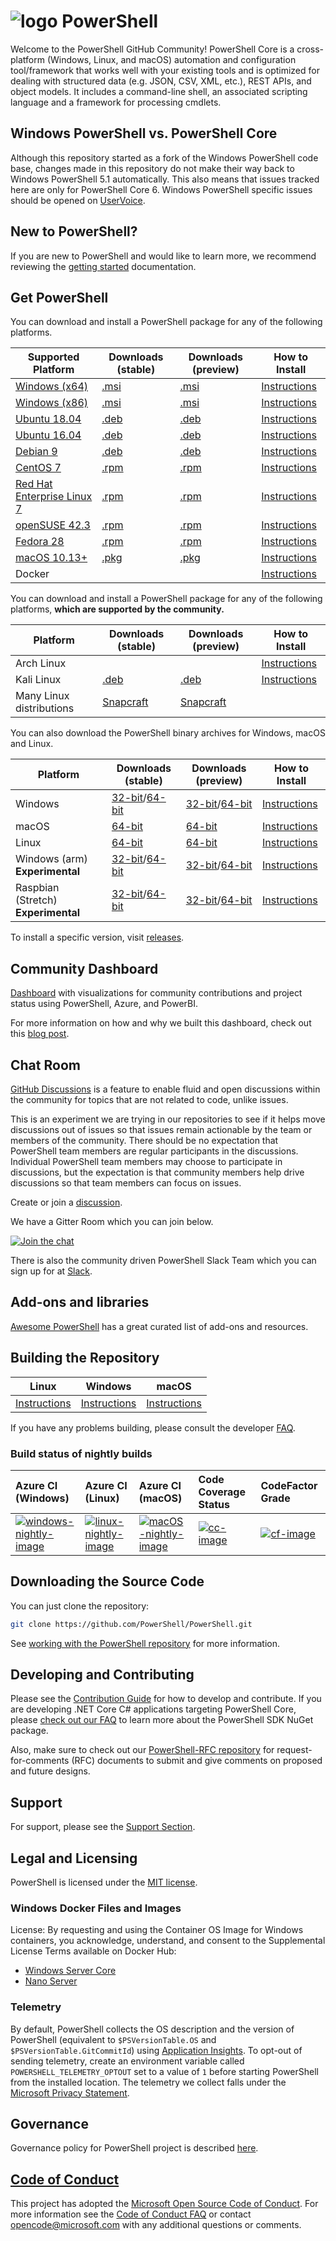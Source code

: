 # ![logo][] PowerShell

Welcome to the PowerShell GitHub Community!
PowerShell Core is a cross-platform (Windows, Linux, and macOS) automation and configuration tool/framework that works well with your existing tools and is optimized
for dealing with structured data (e.g. JSON, CSV, XML, etc.), REST APIs, and object models.
It includes a command-line shell, an associated scripting language and a framework for processing cmdlets.

[logo]: https://raw.githubusercontent.com/PowerShell/PowerShell/master/assets/ps_black_64.svg?sanitize=true

## Windows PowerShell vs. PowerShell Core

Although this repository started as a fork of the Windows PowerShell code base, changes made in this repository do not make their way back to Windows PowerShell 5.1 automatically.
This also means that issues tracked here are only for PowerShell Core 6.
Windows PowerShell specific issues should be opened on [UserVoice][].

[UserVoice]: https://windowsserver.uservoice.com/forums/301869-powershell

## New to PowerShell?

If you are new to PowerShell and would like to learn more, we recommend reviewing the [getting started][] documentation.

[getting started]: https://github.com/PowerShell/PowerShell/tree/master/docs/learning-powershell

## Get PowerShell

You can download and install a PowerShell package for any of the following platforms.

| Supported Platform                         | Downloads (stable)      | Downloads (preview)   | How to Install                |
| -------------------------------------------| ------------------------| ----------------------| ------------------------------|
| [Windows (x64)][corefx-win]                | [.msi][rl-windows-64]   | [.msi][pv-windows-64] | [Instructions][in-windows]    |
| [Windows (x86)][corefx-win]                | [.msi][rl-windows-86]   | [.msi][pv-windows-86] | [Instructions][in-windows]    |
| [Ubuntu 18.04][corefx-linux]               | [.deb][rl-ubuntu18]     | [.deb][pv-ubuntu18]   | [Instructions][in-ubuntu18]   |
| [Ubuntu 16.04][corefx-linux]               | [.deb][rl-ubuntu16]     | [.deb][pv-ubuntu16]   | [Instructions][in-ubuntu16]   |
| [Debian 9][corefx-linux]                   | [.deb][rl-debian9]      | [.deb][pv-debian9]    | [Instructions][in-deb9]       |
| [CentOS 7][corefx-linux]                   | [.rpm][rl-centos]       | [.rpm][pv-centos]     | [Instructions][in-centos]     |
| [Red Hat Enterprise Linux 7][corefx-linux] | [.rpm][rl-centos]       | [.rpm][pv-centos]     | [Instructions][in-rhel7]      |
| [openSUSE 42.3][corefx-linux]              | [.rpm][rl-centos]       | [.rpm][pv-centos]     | [Instructions][in-opensuse]   |
| [Fedora 28][corefx-linux]                  | [.rpm][rl-centos]       | [.rpm][pv-centos]     | [Instructions][in-fedora]     |
| [macOS 10.13+][corefx-macos]               | [.pkg][rl-macos]        | [.pkg][pv-macos]      | [Instructions][in-macos]      |
| Docker                                     |                         |                       | [Instructions][in-docker]     |

You can download and install a PowerShell package for any of the following platforms, **which are supported by the community.**

| Platform                 | Downloads (stable)      | Downloads (preview)           | How to Install                |
| -------------------------| ------------------------| ----------------------------- | ------------------------------|
| Arch Linux               |                         |                               | [Instructions][in-archlinux]  |
| Kali Linux               | [.deb][rl-ubuntu16]     | [.deb][pv-ubuntu16]           | [Instructions][in-kali]       |
| Many Linux distributions | [Snapcraft][rl-snap]    | [Snapcraft][pv-snap]          |                               |

You can also download the PowerShell binary archives for Windows, macOS and Linux.

| Platform                            | Downloads (stable)                               | Downloads (preview)                             | How to Install                                 |
| ------------------------------------| ------------------------------------------------ | ------------------------------------------------| -----------------------------------------------|
| Windows                             | [32-bit][rl-winx86-zip]/[64-bit][rl-winx64-zip]  | [32-bit][pv-winx86-zip]/[64-bit][pv-winx64-zip] | [Instructions][in-windows-zip]                 |
| macOS                               | [64-bit][rl-macos-tar]                           | [64-bit][pv-macos-tar]                          | [Instructions][in-tar-macos]                   |
| Linux                               | [64-bit][rl-linux-tar]                           | [64-bit][pv-linux-tar]                          | [Instructions][in-tar-linux]                   |
| Windows (arm) **Experimental**      | [32-bit][rl-winarm]/[64-bit][rl-winarm64]        | [32-bit][pv-winarm]/[64-bit][pv-winarm64]       | [Instructions][in-arm]                         |
| Raspbian (Stretch) **Experimental** | [32-bit][rl-raspbian]/[64-bit][rl-raspbian64]    | [32-bit][pv-arm32]/[64-bit][pv-arm64]           | [Instructions][in-raspbian]                    |

[rl-windows-64]: https://github.com/PowerShell/PowerShell/releases/download/v6.2.3/PowerShell-6.2.3-win-x64.msi
[rl-windows-86]: https://github.com/PowerShell/PowerShell/releases/download/v6.2.3/PowerShell-6.2.3-win-x86.msi
[rl-ubuntu18]: https://github.com/PowerShell/PowerShell/releases/download/v6.2.3/powershell_6.2.3-1.ubuntu.18.04_amd64.deb
[rl-ubuntu16]: https://github.com/PowerShell/PowerShell/releases/download/v6.2.3/powershell_6.2.3-1.ubuntu.16.04_amd64.deb
[rl-debian9]: https://github.com/PowerShell/PowerShell/releases/download/v6.2.3/powershell_6.2.3-1.debian.9_amd64.deb
[rl-centos]: https://github.com/PowerShell/PowerShell/releases/download/v6.2.3/powershell-6.2.3-1.rhel.7.x86_64.rpm
[rl-macos]: https://github.com/PowerShell/PowerShell/releases/download/v6.2.3/powershell-6.2.3-osx-x64.pkg
[rl-winarm]: https://github.com/PowerShell/PowerShell/releases/download/v6.2.3/PowerShell-6.2.3-win-arm32.zip
[rl-winarm64]: https://github.com/PowerShell/PowerShell/releases/download/v6.2.3/PowerShell-6.2.3-win-arm64.zip
[rl-winx86-zip]: https://github.com/PowerShell/PowerShell/releases/download/v6.2.3/PowerShell-6.2.3-win-x86.zip
[rl-winx64-zip]: https://github.com/PowerShell/PowerShell/releases/download/v6.2.3/PowerShell-6.2.3-win-x64.zip
[rl-macos-tar]: https://github.com/PowerShell/PowerShell/releases/download/v6.2.3/powershell-6.2.3-osx-x64.tar.gz
[rl-linux-tar]: https://github.com/PowerShell/PowerShell/releases/download/v6.2.3/powershell-6.2.3-linux-x64.tar.gz
[rl-raspbian]: https://github.com/PowerShell/PowerShell/releases/download/v6.2.3/powershell-6.2.3-linux-arm32.tar.gz
[rl-raspbian64]: https://github.com/PowerShell/PowerShell/releases/download/v6.2.3/powershell-6.2.3-linux-arm64.tar.gz
[rl-snap]: https://snapcraft.io/powershell

[pv-windows-64]: https://github.com/PowerShell/PowerShell/releases/download/v7.0.0-rc.1/PowerShell-7.0.0-rc.1-win-x64.msi
[pv-windows-86]: https://github.com/PowerShell/PowerShell/releases/download/v7.0.0-rc.1/PowerShell-7.0.0-rc.1-win-x86.msi
[pv-ubuntu18]: https://github.com/PowerShell/PowerShell/releases/download/v7.0.0-rc.1/powershell-preview_7.0.0-rc.1-1.ubuntu.18.04_amd64.deb
[pv-ubuntu16]: https://github.com/PowerShell/PowerShell/releases/download/v7.0.0-rc.1/powershell-preview_7.0.0-rc.1-1.ubuntu.16.04_amd64.deb
[pv-debian9]: https://github.com/PowerShell/PowerShell/releases/download/v7.0.0-rc.1/powershell-preview_7.0.0-rc.1-1.debian.9_amd64.deb
[pv-centos]: https://github.com/PowerShell/PowerShell/releases/download/v7.0.0-rc.1/powershell-preview-7.0.0_rc.1-1.rhel.7.x86_64.rpm
[pv-macos]: https://github.com/PowerShell/PowerShell/releases/download/v7.0.0-rc.1/powershell-7.0.0-rc.1-osx-x64.pkg
[pv-winarm]: https://github.com/PowerShell/PowerShell/releases/download/v7.0.0-rc.1/PowerShell-7.0.0-rc.1-win-arm32.zip
[pv-winarm64]: https://github.com/PowerShell/PowerShell/releases/download/v7.0.0-rc.1/PowerShell-7.0.0-rc.1-win-arm64.zip
[pv-winx86-zip]: https://github.com/PowerShell/PowerShell/releases/download/v7.0.0-rc.1/PowerShell-7.0.0-rc.1-win-x86.zip
[pv-winx64-zip]: https://github.com/PowerShell/PowerShell/releases/download/v7.0.0-rc.1/PowerShell-7.0.0-rc.1-win-x64.zip
[pv-macos-tar]: https://github.com/PowerShell/PowerShell/releases/download/v7.0.0-rc.1/powershell-7.0.0-rc.1-osx-x64.tar.gz
[pv-linux-tar]: https://github.com/PowerShell/PowerShell/releases/download/v7.0.0-rc.1/powershell-7.0.0-rc.1-linux-x64.tar.gz
[pv-arm32]: https://github.com/PowerShell/PowerShell/releases/download/v7.0.0-rc.1/powershell-7.0.0-rc.1-linux-arm32.tar.gz
[pv-arm64]: https://github.com/PowerShell/PowerShell/releases/download/v7.0.0-rc.1/powershell-7.0.0-rc.1-linux-arm64.tar.gz
[pv-snap]: https://snapcraft.io/powershell-preview

[in-windows]: https://docs.microsoft.com/powershell/scripting/install/installing-powershell-core-on-windows?view=powershell-6
[in-ubuntu14]: https://docs.microsoft.com/powershell/scripting/install/installing-powershell-core-on-linux?view=powershell-6#ubuntu-1404
[in-ubuntu16]: https://docs.microsoft.com/powershell/scripting/install/installing-powershell-core-on-linux?view=powershell-6#ubuntu-1604
[in-ubuntu18]: https://docs.microsoft.com/powershell/scripting/install/installing-powershell-core-on-linux?view=powershell-6#ubuntu-1804
[in-deb9]: https://docs.microsoft.com/powershell/scripting/install/installing-powershell-core-on-linux?view=powershell-6#debian-9
[in-centos]: https://docs.microsoft.com/powershell/scripting/install/installing-powershell-core-on-linux?view=powershell-6#centos-7
[in-rhel7]: https://docs.microsoft.com/powershell/scripting/install/installing-powershell-core-on-linux?view=powershell-6#red-hat-enterprise-linux-rhel-7
[in-opensuse]: https://docs.microsoft.com/powershell/scripting/install/installing-powershell-core-on-linux?view=powershell-6#opensuse
[in-fedora]: https://docs.microsoft.com/powershell/scripting/install/installing-powershell-core-on-linux?view=powershell-6#fedora
[in-archlinux]: https://docs.microsoft.com/powershell/scripting/install/installing-powershell-core-on-linux?view=powershell-6#arch-linux
[in-macos]: https://docs.microsoft.com/powershell/scripting/install/installing-powershell-core-on-macos?view=powershell-6
[in-docker]: https://github.com/PowerShell/PowerShell-Docker
[in-kali]: https://docs.microsoft.com/powershell/scripting/install/installing-powershell-core-on-linux?view=powershell-6#kali
[in-windows-zip]: https://docs.microsoft.com/powershell/scripting/install/installing-powershell-core-on-windows?view=powershell-6#zip
[in-tar-linux]: https://docs.microsoft.com/powershell/scripting/install/installing-powershell-core-on-linux?view=powershell-6#binary-archives
[in-tar-macos]: https://docs.microsoft.com/powershell/scripting/install/installing-powershell-core-on-macos?view=powershell-6#binary-archives
[in-raspbian]: https://docs.microsoft.com/powershell/scripting/install/installing-powershell-core-on-linux?view=powershell-6#raspbian
[in-arm]: https://docs.microsoft.com/powershell/scripting/install/powershell-core-on-arm?view=powershell-6
[corefx-win]:https://github.com/dotnet/core/blob/master/release-notes/3.0/3.0-supported-os.md#windows
[corefx-linux]:https://github.com/dotnet/core/blob/master/release-notes/3.0/3.0-supported-os.md#linux
[corefx-macos]:https://github.com/dotnet/core/blob/master/release-notes/3.0/3.0-supported-os.md#macos

To install a specific version, visit [releases](https://github.com/PowerShell/PowerShell/releases).

## Community Dashboard

[Dashboard](https://aka.ms/psgithubbi) with visualizations for community contributions and project status using PowerShell, Azure, and PowerBI.

For more information on how and why we built this dashboard, check out this [blog post](https://blogs.msdn.microsoft.com/powershell/2017/01/31/powershell-open-source-community-dashboard/).

## Chat Room

[GitHub Discussions](https://docs.github.com/discussions/quickstart) is a feature to enable fluid and open discussions within the community
for topics that are not related to code, unlike issues.

This is an experiment we are trying in our repositories to see if it helps move discussions out of issues so that issues remain actionable by the team or members of the community.
There should be no expectation that PowerShell team members are regular participants in the discussions.
Individual PowerShell team members may choose to participate in discussions, but the expectation is that community members help drive discussions so that team members
can focus on issues.

Create or join a [discussion](https://github.com/PowerShell/PowerShell/discussions).

We have a Gitter Room which you can join below.

[![Join the chat](https://img.shields.io/static/v1.svg?label=chat&message=on%20gitter&color=informational&logo=gitter)](https://gitter.im/PowerShell/PowerShell?utm_source=badge&utm_medium=badge&utm_campaign=pr-badge&utm_content=badge)

There is also the community driven PowerShell Slack Team which you can sign up for at [Slack].

[Slack]: http://slack.poshcode.org

## Add-ons and libraries

[Awesome PowerShell](https://github.com/janikvonrotz/awesome-powershell) has a great curated list of add-ons and resources.

## Building the Repository

| Linux                    | Windows                    | macOS                   |
|--------------------------|----------------------------|------------------------|
| [Instructions][bd-linux] | [Instructions][bd-windows] | [Instructions][bd-macOS] |

If you have any problems building, please consult the developer [FAQ][].

### Build status of nightly builds

| Azure CI (Windows)                       | Azure CI (Linux)                               | Azure CI (macOS)                               | Code Coverage Status     | CodeFactor Grade         |
|:-----------------------------------------|:-----------------------------------------------|:-----------------------------------------------|:-------------------------|:-------------------------|
| [![windows-nightly-image][]][windows-nightly-site] | [![linux-nightly-image][]][linux-nightly-site] | [![macOS-nightly-image][]][macos-nightly-site] | [![cc-image][]][cc-site] | [![cf-image][]][cf-site] |

[bd-linux]: https://github.com/PowerShell/PowerShell/tree/master/docs/building/linux.md
[bd-windows]: https://github.com/PowerShell/PowerShell/tree/master/docs/building/windows-core.md
[bd-macOS]: https://github.com/PowerShell/PowerShell/tree/master/docs/building/macos.md

[FAQ]: https://github.com/PowerShell/PowerShell/tree/master/docs/FAQ.md

[az-windows-image]: https://powershell.visualstudio.com/PowerShell/_apis/build/status/PowerShell-CI-windows?branchName=master
[az-windows-site]: https://powershell.visualstudio.com/PowerShell/_build?definitionId=19
[az-linux-image]: https://powershell.visualstudio.com/PowerShell/_apis/build/status/PowerShell-CI-linux?branchName=master
[az-linux-site]: https://powershell.visualstudio.com/PowerShell/_build?definitionId=17
[az-macos-image]: https://powershell.visualstudio.com/PowerShell/_apis/build/status/PowerShell-CI-macos?branchName=master
[az-macos-site]: https://powershell.visualstudio.com/PowerShell/_build?definitionId=14
[az-spell-image]: https://powershell.visualstudio.com/PowerShell/_apis/build/status/PowerShell-CI-static-analysis?branchName=master
[az-spell-site]: https://powershell.visualstudio.com/PowerShell/_build?definitionId=22
[windows-nightly-site]: https://powershell.visualstudio.com/PowerShell/_build/latest?definitionId=32
[linux-nightly-site]: https://powershell.visualstudio.com/PowerShell/_build?definitionId=23
[macos-nightly-site]: https://powershell.visualstudio.com/PowerShell/_build?definitionId=24
[windows-nightly-image]: https://powershell.visualstudio.com/PowerShell/_apis/build/status/PowerShell-CI-Windows-daily
[linux-nightly-image]: https://powershell.visualstudio.com/PowerShell/_apis/build/status/PowerShell-CI-linux-daily?branchName=master
[macOS-nightly-image]: https://powershell.visualstudio.com/PowerShell/_apis/build/status/PowerShell-CI-macos-daily?branchName=master
[cc-site]: https://codecov.io/gh/PowerShell/PowerShell
[cc-image]: https://codecov.io/gh/PowerShell/PowerShell/branch/master/graph/badge.svg
[cf-site]: https://www.codefactor.io/repository/github/powershell/powershell
[cf-image]: https://www.codefactor.io/repository/github/powershell/powershell/badge

## Downloading the Source Code

You can just clone the repository:

```sh
git clone https://github.com/PowerShell/PowerShell.git
```

See [working with the PowerShell repository](https://github.com/PowerShell/PowerShell/tree/master/docs/git) for more information.

## Developing and Contributing

Please see the [Contribution Guide][] for how to develop and contribute.
If you are developing .NET Core C# applications targeting PowerShell Core, please [check out our FAQ][] to learn more about the PowerShell SDK NuGet package.

Also, make sure to check out our [PowerShell-RFC repository](https://github.com/powershell/powershell-rfc) for request-for-comments (RFC) documents to submit and give comments on proposed and future designs.

[Contribution Guide]: https://github.com/PowerShell/PowerShell/blob/master/.github/CONTRIBUTING.md
[check out our FAQ]: https://github.com/PowerShell/PowerShell/tree/master/docs/FAQ.md#where-do-i-get-the-powershell-core-sdk-package

## Support

For support, please see the [Support Section][].

[Support Section]: https://github.com/PowerShell/PowerShell/tree/master/.github/SUPPORT.md

## Legal and Licensing

PowerShell is licensed under the [MIT license][].

[MIT license]: https://github.com/PowerShell/PowerShell/tree/master/LICENSE.txt

### Windows Docker Files and Images

License: By requesting and using the Container OS Image for Windows containers, you acknowledge, understand, and consent to the Supplemental License Terms available on Docker Hub:

- [Windows Server Core](https://hub.docker.com/r/microsoft/windowsservercore/)
- [Nano Server](https://hub.docker.com/r/microsoft/nanoserver/)

### Telemetry

By default, PowerShell collects the OS description and the version of PowerShell (equivalent to `$PSVersionTable.OS` and `$PSVersionTable.GitCommitId`) using [Application Insights](https://azure.microsoft.com/services/application-insights/).
To opt-out of sending telemetry, create an environment variable called `POWERSHELL_TELEMETRY_OPTOUT` set to a value of `1` before starting PowerShell from the installed location.
The telemetry we collect falls under the [Microsoft Privacy Statement](https://privacy.microsoft.com/privacystatement/).

## Governance

Governance policy for PowerShell project is described [here][].

[here]: https://github.com/PowerShell/PowerShell/blob/master/docs/community/governance.md

## [Code of Conduct][conduct-md]

This project has adopted the [Microsoft Open Source Code of Conduct][conduct-code].
For more information see the [Code of Conduct FAQ][conduct-FAQ] or contact [opencode@microsoft.com][conduct-email] with any additional questions or comments.

[conduct-code]: https://opensource.microsoft.com/codeofconduct/
[conduct-FAQ]: https://opensource.microsoft.com/codeofconduct/faq/
[conduct-email]: mailto:opencode@microsoft.com
[conduct-md]: https://github.com/PowerShell/PowerShell/tree/master/CODE_OF_CONDUCT.md
